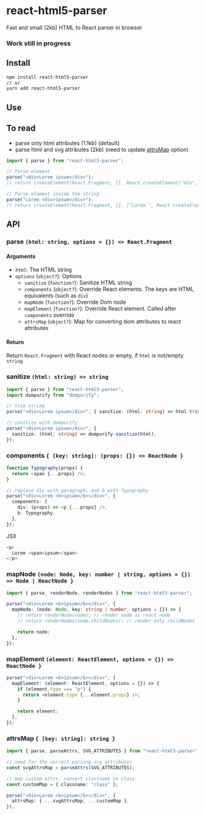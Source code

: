 # react-html5-parser

Fast and small (2kb) HTML to React parser in browser

### Work still in progress

## Install

```sh
npm install react-html5-parser
// or
yarn add react-html5-parser
```

## Use

## To read

- parse only html attributes (1.1kb) (default)
- parse html and svg attributes (2kb) (need to update [attrsMap](#attrsMap) option)

```ts
import { parse } from "react-html5-parser";

// Parse element
parse("<div>Lorem ipsum</div>");
// return createElement(React.Fragment, {}, React.createElement("div", {}, "Lorem ipsum"))

// Parse element inside the string
parse("Lorem <div>ipsum</div>");
// return createElement(React.Fragment, {}, ["Lorem ", React.createElement("div", {}, "ipsum")])
```

## API

### parse `(html: string, options = {}) => React.Fragment`

#### Arguments

- `html`: The HTML string
- `options` (`object?`): Options
  - `sanitize` (`function?`): Sanitize HTML string
  - `components` (`object?`): Override React elements. The keys are HTML equivalents (such as `div`)
  - `mapNode` (`function?`): Override Dom node
  - `mapElement` (`function?`): Override React element. Сalled after `components` override
  - `attrsMap` (`object?`): Map for converting dom attributes to react attributes

#### Return

Return `React.Fragment` with React nodes or empty, if `html` is not/empty `string`

### sanitize `(html: string) => string`

```ts
import { parse } from "react-html5-parser";
import dompurify from "dompurify";

// trim string
parse("<div>Lorem ipsum</div>", { sanitize: (html: string) => html.trim() });

// sanitize with dompurify
parse("<div>Lorem ipsum</div>", {
  sanitize: (html: string) => dompurify.sanitize(html),
});
```

### components `{ [key: string]: (props: {}) => ReactNode }`

```ts
function Typography(props) {
  return <span {...props} />;
}

// replace div with paragraph, and b with Typography
parse("<div>Lorem <b>ipsum</b></div>", {
  components: {
    div: (props) => <p {...props} />,
    b: Typography,
  },
});
```

JSX

```js
<p>
  Lorem <span>ipsum</span>
</p>
```

### mapNode `(node: Node, key: number | string, options = {}) => Node | ReactNode }`

```ts
import { parse, renderNode, renderNodes } from "react-html5-parser";

parse("<div>Lorem <b>ipsum</b></div>", {
  mapNode: (node: Node, key: string | number, options = {}) => {
    // return renderNode(node); // render node as react node
    // return renderNodes(node.childNodes); // render only childNodes

    return node;
  },
});
```

### mapElement `(element: ReactElement, options = {}) => ReactNode }`

```ts
parse("<div>Lorem <b>ipsum</b></div>", {
  mapElement: (element: ReactElement, options = {}) => {
    if (element.type === "p") {
      return <element.type {...element.props} />;
    }

    return element;
  },
});
```

### attrsMap `{ [key: string]: string }`

```ts
import { parse, parseAttrs, SVG_ATTRIBUTES } from "react-html5-parser";

// need for the correct parsing svg attributes
const svgAttrsMap = parseAttrs(SVG_ATTRIBUTES);

// map custom attrs, convert classname to class
const customMap = { classname: "class" };

parse("<div>Lorem <b>ipsum</b></div>", {
  attrsMap: { ...svgAttrsMap, ...customMap },
});
```
